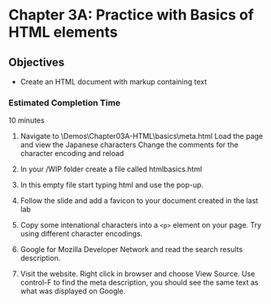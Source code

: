 # Chapter 3A: Practice with Basics of HTML elements

## Objectives
* Create an HTML document with markup containing text

### Estimated Completion Time 
10 minutes

1. Navigate to \Demos\Chapter03A-HTML\basics\meta.html
Load the page and view the Japanese characters
Change the comments for the character encoding and reload

1. In your /WIP folder create a file called htmlbasics.html

1. In this empty file start typing html and use the pop-up. 

1. Follow the slide and add a favicon to your document created in the last lab

1. Copy some intenational characters into a `<p>` element on your page. Try using different character encodings.

1. Google for Mozilla Developer Network and read the search results description.

1. Visit the website. Right click in browser and choose View Source.  Use control-F to find the meta description, you should see the same text as what was displayed on Google.  
